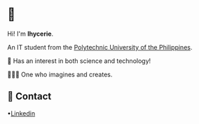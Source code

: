 <h1>🌱</h1>

Hi! I'm <b>lhycerie</b>.

An IT student from the [Polytechnic University of the Philippines](https://en.m.wikipedia.org/wiki/Polytechnic_University_of_the_Philippines).

🧬 Has an interest in both science and technology!

👩🏻‍💻 One who imagines and creates. 


<h2>🔗 Contact</h2>


•[Linkedin](https://www.linkedin.com/in/china-de-oro)

